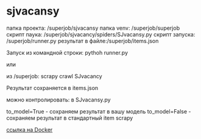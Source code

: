 # sjvacansy

папка проекта: /superjob/sjvacansy
папка venv: /superjob/superjob
скрипт паука: /superjob/sjvacancy/spiders/SJvacansy.py
скрипт запуска: /superjob/runner.py
результат в файле:/superjob/items.json

Запуск из командной строки:
pythoh runner.py

или

из /superjob:
scrapy crawl SJvacancy

Результат сохраняется в items.json

можно контролировать:
в SJvacansy.py

to_model=True -  сохраняем результат в вашу модель
to_model=False -  сохраняем результат в стандартный item scrapy

[ссылка на Docker](https://hub.docker.com/layers/144735871/alsavva/myfirst/sjspider2/images/sha256-612776500fa23815055648b7edb37c9d6cd030d4713e8abf885a41880359019c?context=explore)
